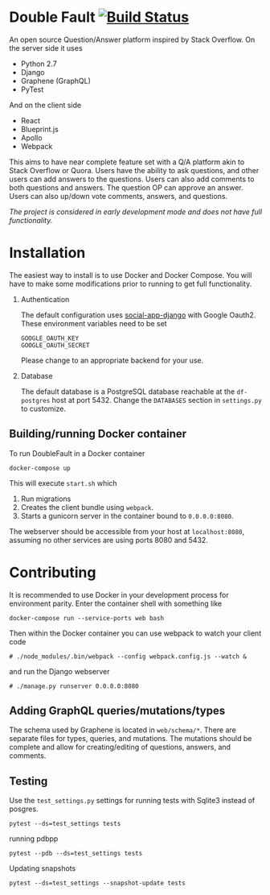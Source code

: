 # Double Fault [![Build Status](https://travis-ci.org/lawrlee/doublefault.svg?branch=master)](https://travis-ci.org/lawrlee/doublefault)

An open source Question/Answer platform inspired by Stack Overflow. On the server side it uses

- Python 2.7
- Django
- Graphene (GraphQL)
- PyTest

And on the client side

- React
- Blueprint.js
- Apollo
- Webpack

This aims to have near complete feature set with a Q/A platform akin to Stack Overflow or Quora. 
Users have the ability to ask questions, and other users can add answers to the questions. Users 
can also add comments to both questions and answers. The question OP can approve an answer. Users
can also up/down vote comments, answers, and questions. 

*The project is considered in early development mode and does not have full functionality.* 

# Installation

The easiest way to install is to use Docker and Docker Compose. You will have to make
some modifications prior to running to get full functionality.

1. Authentication

   The default configuration uses [social-app-django](https://github.com/python-social-auth/social-app-django) with Google Oauth2. These environment
   variables need to be set
   
   ```
   GOOGLE_OAUTH_KEY
   GOOGLE_OAUTH_SECRET
   ```
   
   Please change to an appropriate backend for your use.
   
2. Database

   The default database is a PostgreSQL database reachable at the `df-postgres` host at port 5432. Change
   the `DATABASES` section in `settings.py` to customize.

  
## Building/running Docker container

To run DoubleFault in a Docker container

```commandline
docker-compose up
```

This will execute `start.sh` which

1. Run migrations
1. Creates the client bundle using `webpack`.
1. Starts a gunicorn server in the container bound to `0.0.0.0:8080`.

The webserver should be accessible from your host at `localhost:8080`, assuming no
other services are using ports 8080 and 5432.

# Contributing

It is recommended to use Docker in your development process for environment parity. Enter
the container shell with something like

```commandline
docker-compose run --service-ports web bash
```

Then within the Docker container you can use webpack to watch your client code

```commandline
# ./node_modules/.bin/webpack --config webpack.config.js --watch &
```

and run the Django webserver

```commandline
# ./manage.py runserver 0.0.0.0:8080
```

## Adding GraphQL queries/mutations/types

The schema used by Graphene is located in `web/schema/*`. There are separate files for 
types, queries, and mutations. The mutations should be complete and allow for creating/editing
of questions, answers, and comments. 

## Testing

Use the `test_settings.py` settings for running tests with Sqlite3 instead of posgres.

```commandline
pytest --ds=test_settings tests
```

running pdbpp

```commandline
pytest --pdb --ds=test_settings tests
```

Updating snapshots

```commandline
pytest --ds=test_settings --snapshot-update tests
```